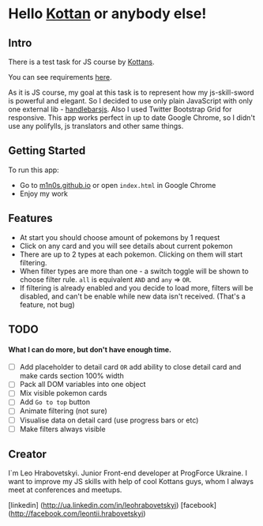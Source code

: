 # Hello [Kottan](http://kottans.org/) or anybody else!

## Intro

There is a test task for JS course by [Kottans](http://kottans.org/).

You can see requirements [here](https://docs.google.com/document/d/15UzM6jsXQ8sAB8IQCvKZnDVXukcAL878Q36VqcITi3Y/edit).

As it is JS course, my goal at this task is to represent how my js-skill-sword is powerful and elegant. So I decided to use only plain JavaScript with only one external lib - [handlebarsjs](http://handlebarsjs.com).
Also I used Twitter Bootstrap Grid for responsive.
This app works perfect in up to date Google Chrome, so I didn't use any polifylls, js translators and other same things.

## Getting Started

To run this app:
* Go to [m1n0s.github.io](http://m1n0s.github.io/) or open `index.html` in Google Chrome
* Enjoy my work

## Features

* At start you should choose amount of pokemons by 1 request
* Click on any card and you will see details about current pokemon
* There are up to 2 types at each pokemon. Clicking on them will start filtering.
* When filter types are more than one - a switch toggle will be shown to choose filter rule. `all` is equivalent `AND` and `any` => `OR`.
* If filtering is already enabled and you decide to load more, filters will be disabled, and can't be enable while new data isn't received. (That's a feature, not bug)

## TODO
#### What I can do more, but don't have enough time.

- [ ] Add placeholder to detail card `OR` add ability to close detail card and make cards section 100% width
- [ ] Pack all DOM variables into one object
- [ ] Mix visible pokemon cards
- [ ] Add `Go to top` button
- [ ] Animate filtering (not sure)
- [ ] Visualise data on detail card (use progress bars or etc)
- [ ] Make filters always visible

## Creator

I`m Leo Hrabovetskyi. Junior Front-end developer at ProgForce Ukraine.
I want to improve my JS skills with help of cool Kottans guys, whom I always meet at conferences and meetups.

[linkedin] (http://ua.linkedin.com/in/leohrabovetskyi)
[facebook] (http://facebook.com/leontii.hrabovetskyi)
